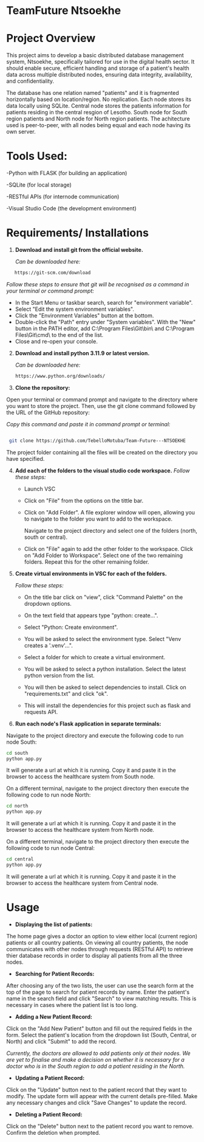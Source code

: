 # TeamFuture Ntsoekhe 

# Project Overview
This project aims to develop a basic distributed database management system, Ntsoekhe,  specifically tailored for use in the digital health sector. It should enable secure, efficient handling  and storage of a patient's health data across multiple distributed nodes, ensuring data integrity,  availability, and confidentiality.

The database has one relation named "patients" and it is fragmented horizontally based on location/region. No replication. Each node stores its data locally using SQLite. Central node stores the patients information for patients residing in the central resgion of Lesotho. South node for South region patients and North node for North region patients.
The achitecture used is peer-to-peer, with all nodes being equal and each node having its own server.

# Tools Used:

-Python with FLASK (for building an application)

-SQLite (for local storage)

-RESTful APIs (for internode communication)

-Visual Studio Code (the development environment)

# Requirements/ Installations
1. **Download and install git from the official website.**
   
    *Can be downloaded here:*
  ```bash
     https://git-scm.com/download
  ```
*Follow these steps to ensure that git will be recognised as a command in your terminal or command prompt:*

   - In the Start Menu or taskbar search, search for "environment variable".
   - Select "Edit the system environment variables".
   - Click the "Environment Variables" button at the bottom.
   - Double-click the "Path" entry under "System variables".
   With the "New" button in the PATH editor, add C:\Program Files\Git\bin\ and
     C:\Program Files\Git\cmd\ to the end of the list.
   - Close and re-open your console.

2. **Download and install python 3.11.9 or latest version.**

   *Can be downloaded here:*
   ```bash
   https://www.python.org/downloads/
   ```

3. **Clone the repository:**
   
Open your terminal or command prompt and navigate to the directory where you want to store the project. Then, use the git clone command followed by the URL of the GitHub repository:

*Copy this command and paste it in command prompt or terminal:*

  ```bash
  
   git clone https://github.com/TebelloMotuba/Team-Future---NTSOEKHE
  ```

The project folder containing all the files will be created on the directory you have specified.

4. **Add each of the folders to the visual studio code workspace.**
    *Follow these steps:*

    - Launch VSC
   
    - Click on "File" from the options on the tittle bar.
   
    - Click on "Add Folder". A file explorer window will open, allowing you to navigate to the folder you want to add to the workspace.
   
      Navigate to the project directory and select one of the folders (north, south or central).
   
    -  Click on "File" again to add the other folder to the workspace. Click on "Add Folder to Workspace". Select one of the two remaining folders.
         Repeat this for the other remaining folder.
6. **Create virtual environments in VSC for each of the folders.**
  
   *Follow these steps:*
   
   - On the title bar click on "view", click "Command Palette" on the dropdown options.
   
   - On the text field that appears type "python: create...".
   
   - Select "Python: Create environment".
   
   - You will be asked to select the environment type. Select "Venv creates a '.venv'...".

   - Select a folder for which to create a virtual environment.
   
   - You will be asked to select a python installation. Select the latest python version from the list.
   
   - You will then be asked to select dependencies to install. Click on "requirements.txt" and click "ok".
   
   - This will install the dependencies for this project such as flask and requests API.

    
   

7. **Run each node's Flask application in separate terminals:**
   
  Navigate to the project directory and execute the following code to run node South:
```bash
cd south
python app.py
```
It will generate a url at which it is running. Copy it and paste it in the browser to access the healthcare system from South node.

On a different terminal, navigate to the project directory then execute the following code to run node North:
```bash
cd north
python app.py
```
It will generate a url at which it is running. Copy it and paste it in the browser to access the healthcare system from North node.

On a different terminal, navigate to the project directory then execute the following code to run node Central:
```bash
cd central
python app.py
```
It will generate a url at which it is running. Copy it and paste it in the browser to access the healthcare system from Central node.

# Usage
- **Displaying the list of patients:**

The home page gives a doctor an option to view either local (current region) patients or all country patients.
On viewing all country patients, the node communicates with other nodes through requests (RESTful API) to retrieve thier database records in order to display all patients from all the three nodes.

- **Searching for Patient Records:** 

After choosing any of the two lists, the user can use the search form at the top of the page to search for patient records by name. Enter the patient's name in the search field and click "Search" to view matching results. This is necessary in cases where the patient list is too long.

- **Adding a New Patient Record:** 

Click on the "Add New Patient" button and fill out the required fields in the form. Select the patient's location from the dropdown list (South, Central, or North) and click "Submit" to add the record.

*Currently, the doctors are allowed to add patients only at their nodes. We are yet to finalise and make a decision on whether it is necessary for a doctor who is in the South region to add a patient residing in the North.*

- **Updating a Patient Record:** 

Click on the "Update" button next to the patient record that they want to modify. The update form will appear with the current details pre-filled. Make any necessary changes and click "Save Changes" to update the record. 


- **Deleting a Patient Record:** 

Click on the "Delete" button next to the patient record you want to remove. Confirm the deletion when prompted.



